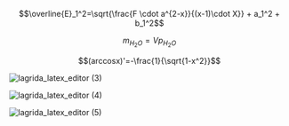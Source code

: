 $$\overline{E}_1^2=\sqrt{\frac{F \cdot a^{2-x}}{(x-1)\cdot X}} + a_1^2 + b_1^2$$

$$m_{H_2O}=Vp_{H_2O}$$

$$(arccosx)'=-\frac{1}{\sqrt{1-x^2}}$$

![lagrida_latex_editor (3)](https://user-images.githubusercontent.com/114469279/200489491-60eb6139-e9ce-4629-92b3-03decfbd6c37.png)

![lagrida_latex_editor (4)](https://user-images.githubusercontent.com/114469279/200489502-a1753ebd-c710-4a91-b1bb-a014ba4c6c0b.png)

![lagrida_latex_editor (5)](https://user-images.githubusercontent.com/114469279/200489409-e9c9a704-29cd-4ad1-97c9-8343f83618cb.png)
